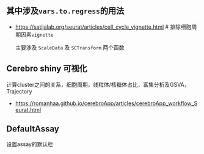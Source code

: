 其中涉及`vars.to.regress`的用法
-----
- https://satijalab.org/seurat/articles/cell_cycle_vignette.html # 排除细胞周期因素`vignette`

    主要涉及 `ScaleData` 及 `SCTransform` 两个函数

Cerebro shiny 可视化
---
计算cluster之间的关系，细胞周期，线粒体/核糖体占比，富集分析及GSVA，Trajectory 
- https://romanhaa.github.io/cerebroApp/articles/cerebroApp_workflow_Seurat.html

DefaultAssay
----
设置assay的默认栏
